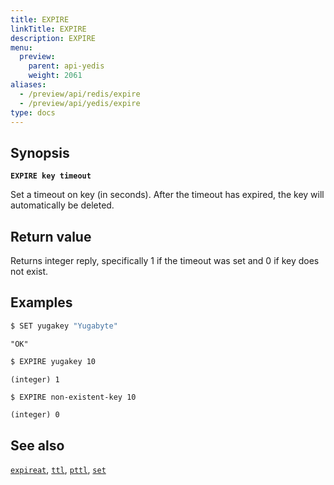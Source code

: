 ```yaml
---
title: EXPIRE
linkTitle: EXPIRE
description: EXPIRE
menu:
  preview:
    parent: api-yedis
    weight: 2061
aliases:
  - /preview/api/redis/expire
  - /preview/api/yedis/expire
type: docs
---
```


## Synopsis

**`EXPIRE key timeout`**

Set a timeout on key (in seconds). After the timeout has expired, the key will automatically be deleted.

## Return value

Returns integer reply, specifically 1 if the timeout was set and 0 if key does not exist.

## Examples

```sh
$ SET yugakey "Yugabyte"
```

```
"OK"
```

```sh
$ EXPIRE yugakey 10
```

```
(integer) 1
```

```sh
$ EXPIRE non-existent-key 10
```

```
(integer) 0
```

## See also

[`expireat`](../expireat/), [`ttl`](../ttl/), [`pttl`](../pttl/), [`set`](../set/)
